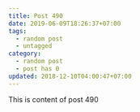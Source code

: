 ```yaml
---
title: Post 490
date: 2019-06-09T18:26:37+07:00
tags:
  - random post
  - untagged
category:
  - random post
  - post has 0
updated: 2018-12-10T04:00:47+07:00
---
```

This is content of post 490